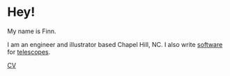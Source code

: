 # Hey!

My name is Finn.

I am an engineer and illustrator based Chapel Hill, NC. I also write [software](https://github.com/finnsjames/threepio) for [telescopes](https://skynet.unc.edu).

[CV](https://fsj.xyz/cv)
